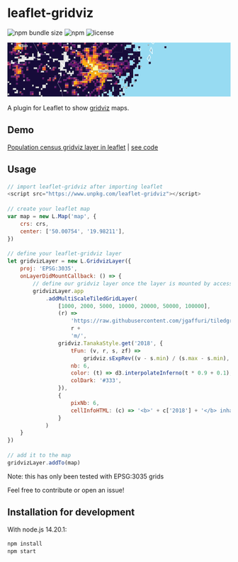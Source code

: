 # leaflet-gridviz

![npm bundle size](https://img.shields.io/bundlephobia/minzip/leaflet-gridviz)
![npm](https://img.shields.io/npm/v/leaflet-gridviz)
![license](https://img.shields.io/badge/license-EUPL-success)

<div>
    <a href="https://eurostat.github.io/leaflet-gridviz/examples/demo.html" target="_blank">
        <img src='./preview.png'>
    </a>
</div>

A plugin for Leaflet to show [gridviz](https://github.com/eurostat/gridviz) maps.

## Demo

[Population census gridviz layer in leaflet](https://eurostat.github.io/leaflet-gridviz/examples/demo.html) | [see code](./examples/demo.html)

## Usage

```JavaScript
// import leaflet-gridviz after importing leaflet
<script src="https://www.unpkg.com/leaflet-gridviz"></script>

// create your leaflet map
var map = new L.Map('map', {
    crs: crs,
    center: ['50.00754', '19.98211'],
})

// define your leaflet-gridviz layer
let gridvizLayer = new L.GridvizLayer({
    proj: 'EPSG:3035',
    onLayerDidMountCallback: () => {
        // define our gridviz layer once the layer is mounted by accessing the app
        gridvizLayer.app
            .addMultiScaleTiledGridLayer(
                [1000, 2000, 5000, 10000, 20000, 50000, 100000],
                (r) =>
                    'https://raw.githubusercontent.com/jgaffuri/tiledgrids/main/data/europe/population/' +
                    r +
                    'm/',
                gridviz.TanakaStyle.get('2018', {
                    tFun: (v, r, s, zf) =>
                        gridviz.sExpRev((v - s.min) / (s.max - s.min), -7),
                    nb: 6,
                    color: (t) => d3.interpolateInferno(t * 0.9 + 0.1),
                    colDark: '#333',
                }),
                {
                    pixNb: 6,
                    cellInfoHTML: (c) => '<b>' + c['2018'] + '</b> inhabitant(s)',
                }
            )
    }
})

// add it to the map
gridvizLayer.addTo(map)


```

Note: this has only been tested with EPSG:3035 grids

Feel free to contribute or open an issue!

## Installation for development

With node.js 14.20.1:

`npm install`  
`npm start`

